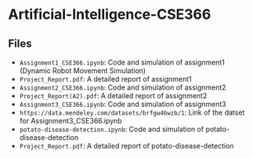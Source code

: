 # Artificial-Intelligence-CSE366

## Files
- `Assignment1_CSE366.ipynb`: Code and simulation of assignment1 (Dynamic Robot Movement Simulation)
- `Project_Report.pdf`: A detailed report of assignment1
- `Assignment2_CSE366.ipynb`: Code and simulation of assignment2
- `Project_Report(A2).pdf`: A detailed report of assignment2
- `Assignment3_CSE366.ipynb`: Code and simulation of assignment3
- `https://data.mendeley.com/datasets/brfgw46wzb/1`: Link of the datset for Assignment3_CSE366.ipynb
- `potato-disease-detection.ipynb`: Code and simulation of potato-disease-detection
- `Project_Report.pdf`: A detailed report of potato-disease-detection
